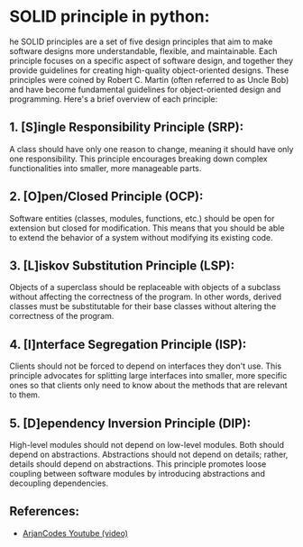 # SOLID principle in python:

he SOLID principles are a set of five design principles that aim to make software designs more understandable, flexible, and maintainable. Each principle focuses on a specific aspect of software design, and together they provide guidelines for creating high-quality object-oriented designs. These principles were coined by Robert C. Martin (often referred to as Uncle Bob) and have become fundamental guidelines for object-oriented design and programming. Here's a brief overview of each principle:

## 1. [S]ingle Responsibility Principle (SRP): 

A class should have only one reason to change, meaning it should have only one responsibility. This principle encourages breaking down complex functionalities into smaller, more manageable parts.

## 2. [O]pen/Closed Principle (OCP): 

Software entities (classes, modules, functions, etc.) should be open for extension but closed for modification. This means that you should be able to extend the behavior of a system without modifying its existing code.

## 3. [L]iskov Substitution Principle (LSP): 

Objects of a superclass should be replaceable with objects of a subclass without affecting the correctness of the program. In other words, derived classes must be substitutable for their base classes without altering the correctness of the program.

## 4. [I]nterface Segregation Principle (ISP): 

Clients should not be forced to depend on interfaces they don't use. This principle advocates for splitting large interfaces into smaller, more specific ones so that clients only need to know about the methods that are relevant to them.

## 5. [D]ependency Inversion Principle (DIP): 

High-level modules should not depend on low-level modules. Both should depend on abstractions. Abstractions should not depend on details; rather, details should depend on abstractions. This principle promotes loose coupling between software modules by introducing abstractions and decoupling dependencies.

## References:

- [ArjanCodes Youtube (video)](https://www.youtube.com/watch?v=pTB30aXS77U)